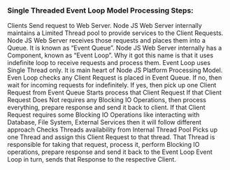 ### Single Threaded Event Loop Model Processing Steps:

Clients Send request to Web Server.
Node JS Web Server internally maintains a Limited Thread pool to provide services to the Client Requests.
Node JS Web Server receives those requests and places them into a Queue. It is known as “Event Queue”.
Node JS Web Server internally has a Component, known as “Event Loop”. Why it got this name is that it uses indefinite loop to receive requests and process them.
Event Loop uses Single Thread only. It is main heart of Node JS Platform Processing Model.
Even Loop checks any Client Request is placed in Event Queue. If no, then wait for incoming requests for indefinitely.
If yes, then pick up one Client Request from Event Queue
Starts process that Client Request
If that Client Request Does Not requires any Blocking IO Operations, then process everything, prepare response and send it back to client.
If that Client Request requires some Blocking IO Operations like interacting with Database, File System, External Services then it will follow different approach
Checks Threads availability from Internal Thread Pool
Picks up one Thread and assign this Client Request to that thread.
That Thread is responsible for taking that request, process it, perform Blocking IO operations, prepare response and send it back to the Event Loop
Event Loop in turn, sends that Response to the respective Client.
